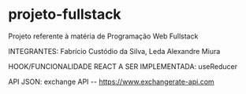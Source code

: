 # projeto-fullstack
Projeto referente à matéria de Programação Web Fullstack

INTEGRANTES: Fabrício Custódio da Silva, Leda Alexandre Miura

HOOK/FUNCIONALIDADE REACT A SER IMPLEMENTADA: useReducer

API JSON: exchange API -- https://www.exchangerate-api.com
